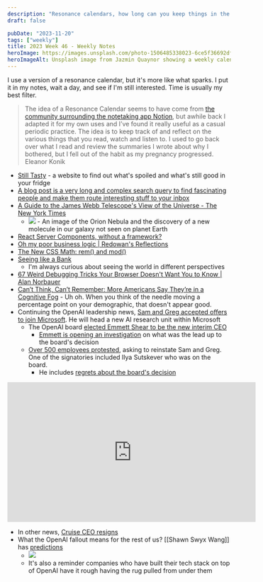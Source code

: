 ```yaml
---
description: "Resonance calendars, how long can you keep things in the fridge, James Webb Telescope images, long Covid,  and OpenAI drama"
draft: false

pubDate: "2023-11-20"
tags: ["weekly"]
title: 2023 Week 46 - Weekly Notes
heroImage: https://images.unsplash.com/photo-1506485338023-6ce5f36692df?ixlib=rb-4.0.3&ixid=M3wxMjA3fDB8MHxwaG90by1wYWdlfHx8fGVufDB8fHx8fA%3D%3D&auto=format&fit=crop&w=2370&q=80
heroImageAlt: Unsplash image from Jazmin Quaynor showing a weekly calendar
---
```


I use a version of a resonance calendar, but it's more like what sparks. I put it in my notes, wait a day, and see if I'm still interested. Time is usually my best filter.

> The idea of a Resonance Calendar seems to have come from [the community surrounding the notetaking app Notion](https://www.youtube.com/watch?v=lKYBB-Uw1IM&ref=eleanorkonik.com), but awhile back I adapted it for my own uses and I’ve found it really useful as a casual periodic practice. The idea is to keep track of and reflect on the various things that you read, watch and listen to. I used to go back over what I read and review the summaries I wrote about why I bothered, but I fell out of the habit as my pregnancy progressed.
> Eleanor Konik

- [Still Tasty](https://stilltasty.com/) - a website to find out what's spoiled and what's still good in your fridge
- [A blog post is a very long and complex search query to find fascinating people and make them route interesting stuff to your inbox](https://www.henrikkarlsson.xyz/p/search-query)
- [A Guide to the James Webb Telescope's View of the Universe - The New York Times](https://www.nytimes.com/interactive/2023/11/05/magazine/james-webb-space-telescope.html?unlocked_article_code=1.8kw.VI6c.9aHfOXR17yqm&smid=url-share#commentsContainer)
  - ![](https://static01.nytimes.com/newsgraphics/2023-09-26-mag-jwt/_big_assets/images/orion3.jpg) - An image of the Orion Nebula and the discovery of a new molecule in our galaxy not seen on planet Earth
- [React Server Components, without a framework?](https://timtech.blog/posts/react-server-components-rsc-no-framework/?utm_source=tldrwebdev)
- [Oh my poor business logic | Redowan's Reflections](https://rednafi.com/misc/oh_my_poor_business_logic/?utm_source=tldrwebdev)
- [The New CSS Math: rem() and mod()](https://danielcwilson.com/posts/mathematicss-rem-mod/?utm_source=tldrwebdev)
- [Seeing like a Bank](https://www.bitsaboutmoney.com/archive/seeing-like-a-bank/?utm_source=tldrnewsletter)
  - I'm always curious about seeing the world in different perspectives
- [67 Weird Debugging Tricks Your Browser Doesn't Want You to Know | Alan Norbauer](https://alan.norbauer.com/articles/browser-debugging-tricks?utm_source=tldrnewsletter)
- [Can’t Think, Can’t Remember: More Americans Say They’re in a Cognitive Fog](https://www.nytimes.com/2023/11/13/upshot/long-covid-disability.html?unlocked_article_code=1.-kw.F1LO.QPibNHDg6J-J) - Uh oh. When you think of the needle moving a percentage point on your demographic, that doesn't appear good.
- Continuing the OpenAI leadership news, [Sam and Greg accepted offers to join Microsoft](https://twitter.com/satyanadella/status/1726509045803336122). He will head a new AI research unit within Microsoft
  - The OpenAI board [elected Emmett Shear to be the new interim CEO](https://www.axios.com/2023/11/20/emmett-shear-openai-interim-ceo-altman-ouster#:~:text=Twitch%20co%2Dfounder%20Emmett%20Shear,abruptly%20ousted%20by%20the%20board.)
    - [Emmett is opening an investigation](https://twitter.com/eshear/status/1726526112019382275) on what was the lead up to the board's decision
  - [Over 500 employees protested](https://twitter.com/karaswisher/status/1726599700961521762), asking to reinstate Sam and Greg. One of the signatories included Ilya Sutskever who was on the board.
    - He includes [regrets about the board's decision](https://twitter.com/ilyasut/status/1726590052392956028)

<iframe width="560" height="315" src="https://www.youtube.com/embed/9iqn1HhFJ6c?si=mxTVhcwo4YaEL_eC" title="YouTube video player" frameborder="0" allow="accelerometer; autoplay; clipboard-write; encrypted-media; gyroscope; picture-in-picture; web-share" allowfullscreen></iframe>

- In other news, [Cruise CEO resigns](https://twitter.com/kvogt/status/1726428099217400178)
- What the OpenAI fallout means for the rest of us? [[Shawn Swyx Wang]] has [predictions](https://www.latent.space/p/the-end-of-openai)
  - ![](https://substackcdn.com/image/fetch/w_1456,c_limit,f_webp,q_auto:good,fl_progressive:steep/https%3A%2F%2Fsubstack-post-media.s3.amazonaws.com%2Fpublic%2Fimages%2Fd4c1d80f-fb37-43a9-b964-712561e35737_876x889.png)
  - It's also a reminder companies who have built their tech stack on top of OpenAI have it rough having the rug pulled from under them
